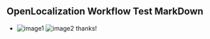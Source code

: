 ## OpenLocalization Workflow Test MarkDown
* ![image1](.\e79a059b-4f68-447c-99d4-8970c992d186.PNG)   ![image2](.\9054d68f-6718-4f21-9387-d4f66050f8da.png) 
thanks!